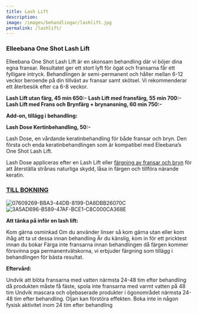 ```yaml
---
title: Lash Lift
description:
image: /images/behandlingar/lashlift.jpg
permalink: /lashlift/
---
```


### Elleebana One Shot Lash Lift


Elleebana One Shot Lash Lift är en skonsam behandling där vi böjer dina egna fransar. Resultatet ger ett stort lyft för ögat och fransarna får ett fylligare intryck.
Behandlingen är semi-permanent och håller mellan 6-12 veckor beroende på din tillväxt av fransar samt skötsel. Vi rekommenderar ett återbesök efter ca 6-8 veckor.


**Lash Lift utan färg, 45 min 650:-**
**Lash Lift med fransfärg, 55 min 700:-**
**Lash Lift med Frans och Brynfärg + brynansning, 60 min 750:-**


**Add-on, tillägg i behandling:**

**Lash Dose Kertinbehandling, 50:-**

Lash Dose, en vårdande keratinbehandling för både fransar och bryn. Den första och enda keratinbehandlingen som är kompatibel med Eleebana’s One Shot Lash Lift.

Lash Dose appliceras efter en Lash Lift eller [färgning av fransar och bryn](https://pipershudvard.com/frans-bryn/) för att återställa strånas naturliga skydd, låsa in färgen och tillföra närande keratin.




### [TILL BOKNING](/bokning/)




![07609269-BBA3-44DB-8199-DA8DBB26070C](https://pipershudvard.files.wordpress.com/2018/02/07609269-bba3-44db-8199-da8dbb26070c.jpeg?w=600)![3A5AD696-B589-47AF-BCE1-C8C000CA368E](https://pipershudvard.files.wordpress.com/2018/01/3a5ad696-b589-47af-bce1-c8c000ca368e.jpeg?w=600)



**Att tänka på inför en lash lift:**

Kom gärna osminkad
Om du använder linser så kom gärna utan eller kom ihåg att ta ut dessa innan behandling
Är du känslig, kom in för ett pricktest innan du bokar
Färga inte fransarna innan behandlingen då färgen kommer försvinna pga permanentvätskorna, vi erbjuder färgning som tillägg i behandlingen för bästa resultat.

**Eftervård:**

Undvik att blöta fransarna med vatten närmsta 24-48 tim efter behandling då produkten måste få fäste, spola inte fransarna med varmt vatten på 48 tim
Undvik mascara och oljebaserade produkter i ögonområdet närmsta 24-48 tim efter behandling. Oljan kan förstöra effekten.
Boka inte in någon fysisk aktivitet inom 24 tim efter behandling
